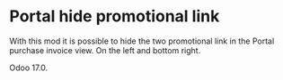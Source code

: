 Portal hide promotional link
============================

With this mod it is possible to hide the two promotional link 
in the Portal purchase invoice view. On
the left and bottom right.

Odoo 17.0.